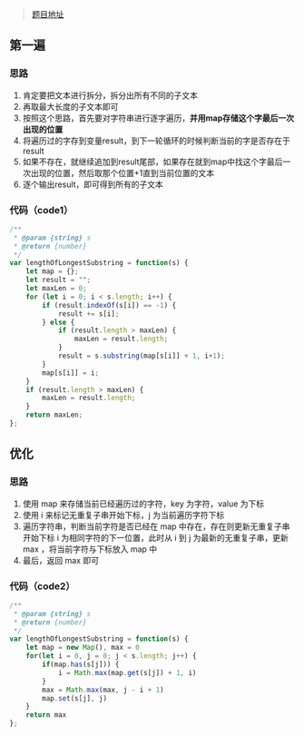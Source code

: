 > [题目地址](https://leetcode-cn.com/problems/longest-substring-without-repeating-characters/submissions/)

## 第一遍
### 思路
1. 肯定要把文本进行拆分，拆分出所有不同的子文本
2. 再取最大长度的子文本即可
3. 按照这个思路，首先要对字符串进行逐字遍历，**并用map存储这个字最后一次出现的位置**
4. 将遍历过的字存到变量result，到下一轮循环的时候判断当前的字是否存在于result
5. 如果不存在，就继续追加到result尾部，如果存在就到map中找这个字最后一次出现的位置，然后取那个位置+1直到当前位置的文本
6. 逐个输出result，即可得到所有的子文本

### 代码（code1）
```js
/**
 * @param {string} s
 * @return {number}
 */
var lengthOfLongestSubstring = function(s) {
    let map = {};
    let result = "";
    let maxLen = 0;
    for (let i = 0; i < s.length; i++) {
        if (result.indexOf(s[i]) == -1) {
            result += s[i];
        } else {
            if (result.length > maxLen) {
                maxLen = result.length;
            }
            result = s.substring(map[s[i]] + 1, i+1);
        }
        map[s[i]] = i;
    }
    if (result.length > maxLen) {
        maxLen = result.length;
    }
    return maxLen;
};
```

## 优化
### 思路
1. 使用 map 来存储当前已经遍历过的字符，key 为字符，value 为下标
2. 使用 i 来标记无重复子串开始下标，j 为当前遍历字符下标
3. 遍历字符串，判断当前字符是否已经在 map 中存在，存在则更新无重复子串开始下标 i 为相同字符的下一位置，此时从 i 到 j 为最新的无重复子串，更新max ，将当前字符与下标放入 map 中
4. 最后，返回 max 即可

### 代码（code2）
```js
/**
 * @param {string} s
 * @return {number}
 */
var lengthOfLongestSubstring = function(s) {
    let map = new Map(), max = 0
    for(let i = 0, j = 0; j < s.length; j++) {
        if(map.has(s[j])) {
            i = Math.max(map.get(s[j]) + 1, i)
        }
        max = Math.max(max, j - i + 1)
        map.set(s[j], j)
    }
    return max
};

```

